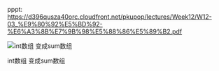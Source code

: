 pppt: https://d396qusza40orc.cloudfront.net/pkupop/lectures/Week12/W12-03_%E9%80%92%E5%BD%92-%E6%A3%8B%E7%9B%98%E5%88%86%E5%89%B2.pdf

![int数组 变成sum数组](https://user-images.githubusercontent.com/75131812/112855529-792d8600-90e1-11eb-92bf-a4343c9329d6.png)

int数组 变成sum数组
